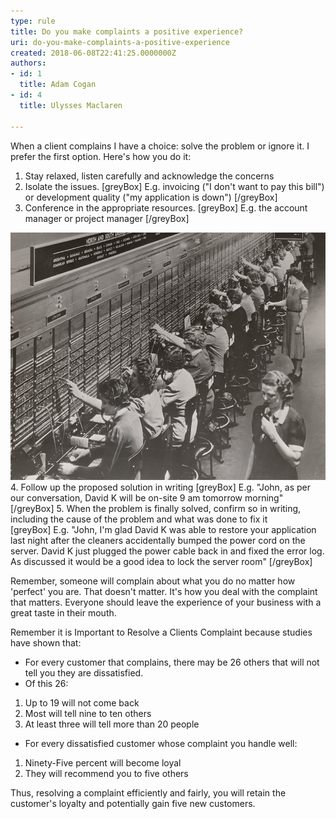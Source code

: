 ```yaml
---
type: rule
title: Do you make complaints a positive experience?
uri: do-you-make-complaints-a-positive-experience
created: 2018-06-08T22:41:25.0000000Z
authors:
- id: 1
  title: Adam Cogan
- id: 4
  title: Ulysses Maclaren

---
```


When a client complains I have a choice: solve the problem or ignore it. I prefer the first option. Here's how you do it:
 
1. Stay relaxed, listen carefully and acknowledge the concerns
2. Isolate the issues.
    [greyBox]  E.g. invoicing ("I don't want to pay this bill") or development quality ("my application is down")  [/greyBox]
3. Conference in the appropriate resources.
    [greyBox]  E.g. the account manager or project manager
  [/greyBox]

![Conference in another person to solve the problem - it's a lot easier than it used to be](old-phone-connection.jpg)
4. Follow up the proposed solution in writing
    [greyBox]  E.g. "John, as per our conversation, David K will be on-site 9 am tomorrow morning"  [/greyBox]
5. When the problem is finally solved, confirm so in writing, including the cause of the problem and what was done to fix it<br>       [greyBox]  E.g. "John, I'm glad David K was able to restore your application last night after the cleaners accidentally bumped the power cord on the server. David K just plugged the power cable back in and fixed the error log. As discussed it would be a good idea to lock the server room"  [/greyBox]


Remember, someone will complain about what you do no matter how 'perfect' you are. That doesn't matter. It's how you deal with the complaint that matters. Everyone should leave the experience of your business with a great taste in their mouth.

Remember it is Important to Resolve a Clients Complaint because studies have shown that:

- For every customer that complains, there may be 26 others that will not tell you they are dissatisfied.
- Of this 26:


1. Up to 19 will not come back
2. Most will tell nine to ten others
3. At least three will tell more than 20 people


- For every dissatisfied customer whose complaint you handle well:


1. Ninety-Five percent will become loyal
2. They will recommend you to five others

Thus, resolving a complaint efficiently and fairly, you will retain the customer's loyalty and potentially gain five new customers.
